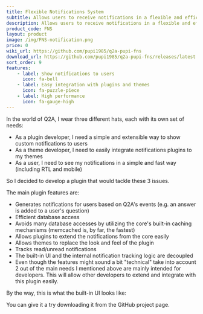 ```yaml
---
title: Flexible Notifications System
subtitle: Allows users to receive notifications in a flexible and efficient way
description: Allows users to receive notifications in a flexible and efficient way
product_code: FNS
layout: product
image: /img/FNS-notification.png
price: 0
wiki_url: https://github.com/pupi1985/q2a-pupi-fns
download_url: https://github.com/pupi1985/q2a-pupi-fns/releases/latest
sort_order: 9
features:
    - label: Show notifications to users
      icon: fa-bell
    - label: Easy integration with plugins and themes
      icon: fa-puzzle-piece
    - label: High performance
      icon: fa-gauge-high
---
```


In the world of Q2A, I wear three different hats, each with its own set of needs:

 * As a plugin developer, I need a simple and extensible way to show custom notifications to users
 * As a theme developer, I need to easily integrate notifications plugins to my themes
 * As a user, I need to see my notifications in a simple and fast way (including RTL and mobile)

So I decided to develop a plugin that would tackle these 3 issues.

The main plugin features are:

 * Generates notifications for users based on Q2A's events (e.g. an answer is added to a user's question)
 * Efficient database access
 * Avoids many database accesses by utilizing the core's built-in caching mechanisms (memcached is, by far, the fastest)
 * Allows plugins to extend the notifications from the core easily
 * Allows themes to replace the look and feel of the plugin
 * Tracks read/unread notifications
 * The built-in UI and the internal notification tracking logic are decoupled
 * Even though the features might sound a bit "technical" take into account 2 out of the main needs I mentioned above are mainly intended for developers. This will allow other developers to extend and integrate with this plugin easily.

By the way, this is what the built-in UI looks like:

You can give it a try downloading it from the GitHub project page.